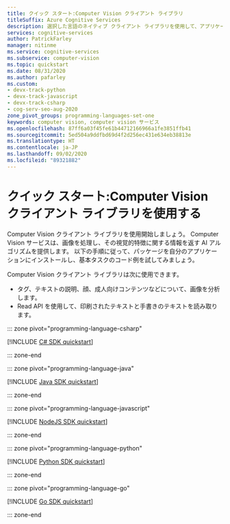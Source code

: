```yaml
---
title: クイック スタート:Computer Vision クライアント ライブラリ
titleSuffix: Azure Cognitive Services
description: 選択した言語のネイティブ クライアント ライブラリを使用して、アプリケーションで Azure Computer Vision を使用する方法について学習します。
services: cognitive-services
author: PatrickFarley
manager: nitinme
ms.service: cognitive-services
ms.subservice: computer-vision
ms.topic: quickstart
ms.date: 08/31/2020
ms.author: pafarley
ms.custom:
- devx-track-python
- devx-track-javascript
- devx-track-csharp
- cog-serv-seo-aug-2020
zone_pivot_groups: programming-languages-set-one
keywords: computer vision, computer vision サービス
ms.openlocfilehash: 87ff6a03f45fe61b44712166966a1fe3851ffb41
ms.sourcegitcommit: 5ed504a9ddfbd69d4f2d256ec431e634eb38813e
ms.translationtype: HT
ms.contentlocale: ja-JP
ms.lasthandoff: 09/02/2020
ms.locfileid: "89321882"
---
```

# <a name="quickstart-use-the-computer-vision-client-library"></a>クイック スタート:Computer Vision クライアント ライブラリを使用する

Computer Vision クライアント ライブラリを使用開始しましょう。 Computer Vision サービスは、画像を処理し、その視覚的特徴に関する情報を返す AI アルゴリズムを提供します。 以下の手順に従って、パッケージを自分のアプリケーションにインストールし、基本タスクのコード例を試してみましょう。

Computer Vision クライアント ライブラリは次に使用できます。

* タグ、テキストの説明、顔、成人向けコンテンツなどについて、画像を分析します。
* Read API を使用して、印刷されたテキストと手書きのテキストを読み取ります。

::: zone pivot="programming-language-csharp"

[!INCLUDE [C# SDK quickstart](../includes/quickstarts-sdk/csharp-sdk.md)]

::: zone-end

::: zone pivot="programming-language-java"

[!INCLUDE [Java SDK quickstart](../includes/quickstarts-sdk/java-sdk.md)]

::: zone-end

::: zone pivot="programming-language-javascript"

[!INCLUDE [NodeJS SDK quickstart](../includes/quickstarts-sdk/node-sdk.md)]

::: zone-end

::: zone pivot="programming-language-python"

[!INCLUDE [Python SDK quickstart](../includes/quickstarts-sdk/python-sdk.md)]

::: zone-end

::: zone pivot="programming-language-go"

[!INCLUDE [Go SDK quickstart](../includes/quickstarts-sdk/go-sdk.md)]

::: zone-end

